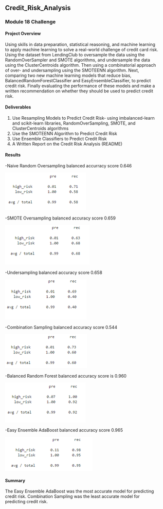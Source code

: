 ## Credit_Risk_Analysis
### Module 18 Challenge


#### Project Overview
Using skills in data preparation, statistical reasoning, and machine learning to apply machine learning to solve a real-world challenge of credit card risk. Using the 
dataset from LendingClub to oversample the data using the RandomOverSampler and SMOTE algorithms, and undersample the data using the ClusterCentroids algorithm.  Then 
using a combinatorial approach of over- and undersampling using the SMOTEENN algorithm. Next, comparing two new machine learning models that reduce bias, 
BalancedRandomForestClassifier and EasyEnsembleClassifier, to predict credit risk. Finally evaluating the performance of these models and make a written 
recommendation on whether they should be used to predict credit risk.


#### Deliverables
1. Use Resampling Models to Predict Credit Risk- using imbalanced-learn and scikit-learn libraries, RandomOverSampling, SMOTE, and ClusterCentroids algorithms
2. Use the SMOTEENN Algorithm to Predict Credit Risk
3. Use Ensemble Classifiers to Predict Credit Risk
4. A Written Report on the Credit Risk Analysis (README)


#### Results
-Naive Random Oversampling balanced accurracy score 0.646 

 ![Precision and Recall Scores](./Naive_Random_Over.png)

-SMOTE Oversampling balanced accuracy score 0.659

 ![SMOTE Oversampling](./SMOTE_Over.png)
 
-Undersampling balanced accuracy score 0.658

 ![Undersampling](./Under.png)

-Combination Sampling balanced accuracy score 0.544

 ![Combination Sampling](./Combo.png)
 
-Balanced Random Forest balanced accuracy score is 0.960

 ![Balanced Random Forest](./Bal_RandomForest.png)

-Easy Ensemble AdaBoost balanced accuracy score 0.965

 ![Easy Ensemble AdaBoost](./AdaBoost.png)


#### Summary
The Easy Ensemble AdaBoost was the most accurate model for predicting credit risk. Combination Sampling was the least accurate model for predicting credit risk.

